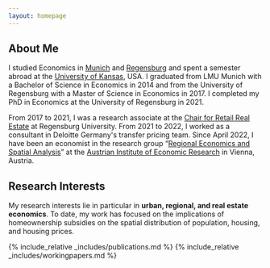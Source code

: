 ```yaml
---
layout: homepage
---
```


## About Me

I studied Economics in [Munich](https://www.econ.lmu.de/de/index.html) and [Regensburg](https://www.uni-regensburg.de/wirtschaftswissenschaften/vwl/startseite/index.html) and spent a semester abroad at the [University of Kansas](https://ku.edu/), USA. I graduated from LMU Munich with a Bachelor of Science in Economics in 2014 and from the University of Regensburg with a Master of Science in Economics in 2017. I completed my PhD in Economics at the University of Regensburg in 2021.

From 2017 to 2021, I was a research associate at the [Chair for Retail Real Estate](https://www.uni-regensburg.de/business-economics-and-management-information-systems/real-estate-dascher/homepage/index.html) at Regensburg University. From 2021 to 2022, I worked as a consultant in Deloitte Germany's transfer pricing team. Since April 2022, I have been an economist in the research group “[Regional Economics and Spatial Analysis](https://www.wifo.ac.at/jart/prj3/wifo/main.jart?rel=en&content-id=1354870251053)” at the [Austrian Institute of Economic Research](https://www.wifo.ac.at) in Vienna, Austria.

## Research Interests

My research interests lie in particular in **urban, regional, and real estate economics**. To date, my work has focused on the implications of homeownership subsidies on the spatial distribution of population, housing, and housing prices.


{% include_relative _includes/publications.md %}
{% include_relative _includes/workingpapers.md %}
